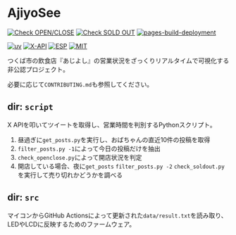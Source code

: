 # AjiyoSee

[![Check OPEN/CLOSE](https://github.com/aSumo-1xts/AjiyoSee/actions/workflows/check_1st.yml/badge.svg)](https://github.com/aSumo-1xts/AjiyoSee/actions/workflows/check_1st.yml)
[![Check SOLD OUT](https://github.com/aSumo-1xts/AjiyoSee/actions/workflows/check_2nd.yml/badge.svg)](https://github.com/aSumo-1xts/AjiyoSee/actions/workflows/check_2nd.yml)
[![pages-build-deployment](https://github.com/aSumo-1xts/AjiyoSee/actions/workflows/pages/pages-build-deployment/badge.svg)](https://github.com/aSumo-1xts/AjiyoSee/actions/workflows/pages/pages-build-deployment)

[![uv](https://img.shields.io/endpoint?url=https://raw.githubusercontent.com/astral-sh/uv/main/assets/badge/v0.json)](https://github.com/astral-sh/uv)
[![X-API](https://img.shields.io/badge/X_API-%23000000.svg?logo=X&logoColor=white)](https://developer.x.com/ja/docs/x-api)
[![ESP](https://img.shields.io/badge/ESP8266-E7352C?logo=Espressif&logoColor=white)](https://www.espressif.com/ja-jp)
[![MIT](https://img.shields.io/badge/License-MIT-green)](./LICENSE)

つくば市の飲食店『あじよし』の営業状況をざっくりリアルタイムで可視化する非公認プロジェクト。

必要に応じて`CONTRIBUTING.md`も参照してください。

## dir: `script`

X APIを叩いてツイートを取得し、営業時間を判別するPythonスクリプト。

1. 昼過ぎに`get_posts.py`を実行し、おばちゃんの直近10件の投稿を取得
2. `filter_posts.py -1`によって今日の投稿だけを抽出
3. `check_openclose.py`によって開店状況を判定
4. 開店している場合、夜に`get_posts` `filter_posts.py -2` `check_soldout.py`を実行して売り切れかどうかを調べる

## dir: `src`

マイコンからGitHub Actionsによって更新された`data/result.txt`を読み取り、LEDやLCDに反映するためのファームウェア。
